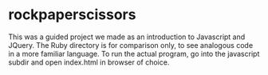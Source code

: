 rockpaperscissors
=================

This was a guided project we made as an introduction to Javascript and JQuery. The Ruby directory is for comparison only, to see analogous code in a more familiar language. To run the actual program, go into the javascript subdir and open index.html in browser of choice.


